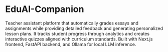 # EduAI-Companion
Teacher assistant platform that automatically grades essays and assignments while providing detailed feedback and generating personalized lesson plans. It tracks student progress through analytics and creates interactive quizzes aligned with curriculum standards. Built with Next.js frontend, FastAPI backend, and Ollama for local LLM inference.
